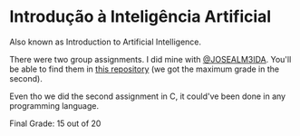 # Introdução à Inteligência Artificial

Also known as Introduction to Artificial Intelligence.

There were two group assignments. I did mine with [@JOSEALM3IDA](https://github.com/JOSEALM3IDA). You'll be able to find them in [this repository](https://github.com/JOSEALM3IDA/Material-ISEC/tree/main/IIA-2020/Trabalhos) (we got the maximum grade in the second).

Even tho we did the second assignment in C, it could've been done in any programming language.

Final Grade: 15 out of 20